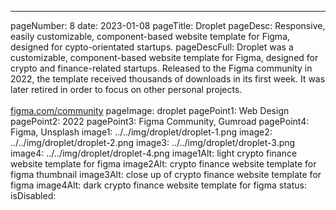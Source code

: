 ---
pageNumber: 8
date: 2023-01-08
pageTitle: Droplet
pageDesc: Responsive, easily customizable, component-based website template for Figma, designed for cypto-orientated startups.
pageDescFull: Droplet was a customizable, component-based website template for Figma, designed for crypto and finance-related startups. Released to the Figma community in 2022, the template received thousands of downloads in its first week. It was later retired in order to focus on other personal projects.</br></br><a href="https://figma.com/community">figma.com/community</a>
pageImage: droplet
pagePoint1: Web Design
pagePoint2: 2022
pagePoint3: Figma Community, Gumroad
pagePoint4: Figma, Unsplash
image1: ../../img/droplet/droplet-1.png
image2: ../../img/droplet/droplet-2.png
image3: ../../img/droplet/droplet-3.png
image4: ../../img/droplet/droplet-4.png
image1Alt: light crypto finance website template for figma
image2Alt: crypto finance website template for figma thumbnail
image3Alt: close up of crypto finance website template for figma
image4Alt: dark crypto finance website template for figma
status: 
isDisabled: 